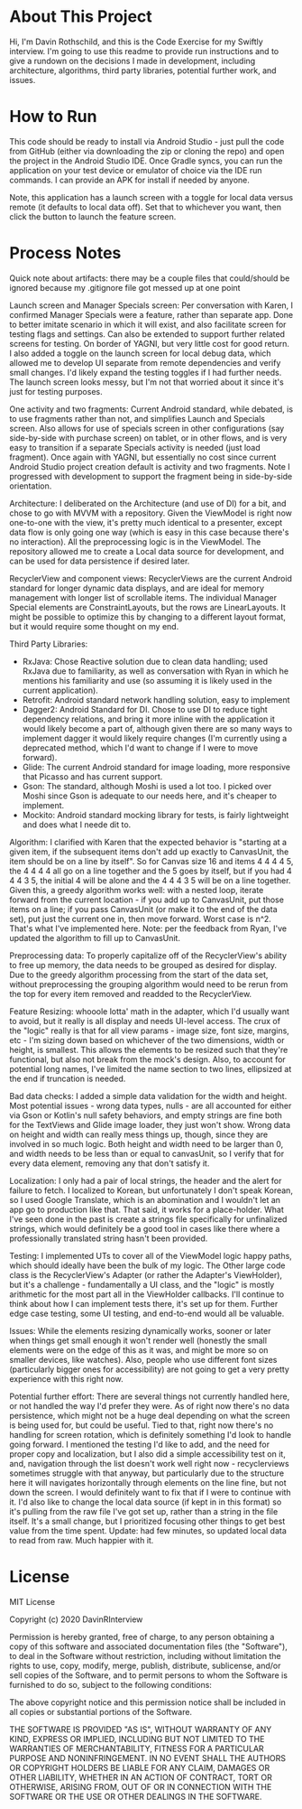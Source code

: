 # About This Project
Hi, I'm Davin Rothschild, and this is the Code Exercise for my Swiftly interview. I'm going to use this readme to provide run instructions and to  give a rundown on the decisions I made in development, including architecture, algorithms, third party libraries, potential further work, and issues.

# How to Run
This code should be ready to install via Android Studio - just pull the code from GitHub (either via downloading the zip or cloning the repo) and open the project in the Android Studio IDE. Once Gradle syncs, you can run the application on your test device or emulator of choice via the IDE run commands. I can provide an APK for install if needed by anyone.

Note, this application has a launch screen with a toggle for local data versus remote (it defaults to local data off). Set that to whichever you want, then click the button to launch the feature screen.

# Process Notes
Quick note about artifacts: there may be a couple files that could/should be ignored because my .gitignore file got messed up at one point

Launch screen and Manager Specials screen: Per conversation with Karen, I confirmed Manager Specials were a feature, rather than separate app. Done to better imitate scenario in which it will exist, and also facilitate screen for testing flags and settings. Can also be extended to support further related screens for testing. On border of YAGNI, but very little cost for good return. I also added a toggle on the launch screen for local debug data, which allowed me to develop UI separate from remote dependencies and verify small changes. I'd likely expand the testing toggles if I had further needs. The launch screen looks messy, but I'm not that worried about it since it's just for testing purposes.

One activity and two fragments: Current Android standard, while debated, is to use fragments rather than not, and simplifies Launch and Specials screen. Also allows for use of specials screen in other configurations (say side-by-side with purchase screen) on tablet, or in other flows, and is very easy to transition if a separate Specials activity is needed (just load fragment).  Once again with YAGNI, but essentially no cost since current Android Studio project creation default is activity and two fragments. Note I progressed with development to support the fragment being in side-by-side orientation.

Architecture: I deliberated on the Architecture (and use of DI) for a bit, and chose to go with MVVM with a repository. Given the ViewModel is right now one-to-one with the view, it's pretty much identical to a presenter, except data flow is only going one way (which is easy in this case because there's no interaction). All the preprocessing logic is in the ViewModel. The repository allowed me to create a Local data source for development, and can be used for data persistence if desired later.

RecyclerView and component views: RecyclerViews are the current Android standard for longer dynamic data displays, and are ideal for memory management with longer list of scrollable items. The individual Manager Special elements are ConstraintLayouts, but the rows are LinearLayouts. It might be possible to optimize this by changing to a different layout format, but it would require some thought on my end.

Third Party Libraries:
* RxJava: Chose Reactive solution due to clean data handling; used RxJava due to familiarity, as well as conversation with Ryan in which he mentions his familiarity and use (so assuming it is likely used in the current application).
* Retrofit: Android standard network handling solution, easy to implement
* Dagger2: Android Standard for DI. Chose to use DI to reduce tight dependency relations, and bring it more inline with the application it would likely become a part of, although given there are so many ways to implement dagger it would likely require changes (I'm currently using a deprecated method, which I'd want to change if I were to move forward).
* Glide: The current Android standard for image loading, more responsive that Picasso and has current support.
* Gson: The standard, although Moshi is used a lot too. I picked over Moshi since Gson is adequate to our needs here, and it's cheaper to implement.
* Mockito: Android standard mocking library for tests, is fairly lightweight and does what I neede dit to.

Algorithm: I clarified with Karen that the expected behavior is "starting at a given item, if the subsequent items don't add up exactly to CanvasUnit, the item should be on a line by itself". So for Canvas size 16 and items 4 4 4 4 5, the 4 4 4 4 all go on a line together and the 5 goes by itself, but if you had 4 4 4 3 5, the initial 4 will be alone and the 4 4 4 3 5 will be on a line together. Given this, a greedy algorithm works well: with a nested loop, iterate forward from the current location - if you add up to CanvasUnit, put those items on a line; if you pass CanvasUnit (or make it to the end of the data set), put just the current one in, then move forward. Worst case is n^2. That's what I've implemented here.
Note: per the feedback from Ryan, I've updated the algorithm to fill up to CanvasUnit. 

Preprocessing data: To properly capitalize off of the RecyclerView's ability to free up memory, the data needs to be grouped as desired for display. Due to the greedy algorithm processing from the start of the data set, without preprocessing the grouping algorithm would need to be rerun from the top for every item removed and readded to the RecyclerView.

Feature Resizing: whooole lotta' math in the adapter, which I'd usually want to avoid, but it really is all display and needs UI-level access. The crux of the "logic" really is that for all view params - image size, font size, margins, etc - I'm sizing down based on whichever of the two dimensions, width or height, is smallest. This allows the elements to be resized such that they're functional, but also not break from the mock's design. Also, to account for potential long names, I've limited the name section to two lines, ellipsized at the end if truncation is needed.

Bad data checks: I added a simple data validation for the width and height. Most potential issues - wrong data types, nulls - are all accounted for either via Gson or Kotlin's null safety behaviors, and empty strings are fine both for the TextViews and Glide image loader, they just won't show. Wrong data on height and width can really mess things up, though, since they are involved in so much logic. Both height and width need to be larger than 0, and width needs to be less than or equal to canvasUnit, so I verify that for every data element, removing any that don't satisfy it.

Localization: I only had a pair of local strings, the header and the alert for failure to fetch. I localized to Korean, but unfortunately I don't speak Korean, so I used Google Translate, which is an abomination and I wouldn't let an app go to production like that. That said, it works for a place-holder. What I've seen done in the past is create a strings file specifically for unfinalized strings, which would definitely be a good tool in cases like there where a professionally translated string hasn't been provided.

Testing: I implemented UTs to cover all of the ViewModel logic happy paths, which should ideally have been the bulk of my logic. The Other large code class is the RecyclerView's Adapter (or rather the Adapter's ViewHolder), but it's a challenge - fundamentally a UI class, and the "logic" is mostly arithmetic for the most part all in the ViewHolder callbacks. I'll continue to think about how I can implement tests there, it's set up for them. Further edge case testing, some UI testing, and end-to-end would all be valuable.

Issues: While the elements resizing dynamically works, sooner or later when things get small enough it won't render well (honestly the small elements were on the edge of this as it was, and might be more so on smaller devices, like watches). Also, people who use different font sizes (particularly bigger ones for accessibility) are not going to get a very pretty experience with this right now.

Potential further effort: There are several things not currently handled here, or not handled the way I'd prefer they were. As of right now there's no data persistence, which might not be a huge deal depending on what the screen is being used for, but could be useful. Tied to that, right now there's no handling for screen rotation, which is definitely something I'd look to handle going forward. I mentioned the testing I'd like to add, and the need for proper copy and localization, but I also did a simple accessibility test on it, and, navigation through the list doesn't work well right now - recyclerviews sometimes struggle with that anyway, but particularly due to the structure here it will navigates horizontally through elements on the line fine, but not down the screen. I would definitely want to fix that if I were to continue with it. I'd also like to change the local data source (if kept in in this format) so it's pulling from the raw file I've got set up, rather than a string in the file itself. It's a small change, but I prioritized focusing other things to get best value from the time spent.
Update: had few minutes, so updated local data to read from raw. Much happier with it.

# License
MIT License

Copyright (c) 2020 DavinRInterview

Permission is hereby granted, free of charge, to any person obtaining a copy
of this software and associated documentation files (the "Software"), to deal
in the Software without restriction, including without limitation the rights
to use, copy, modify, merge, publish, distribute, sublicense, and/or sell
copies of the Software, and to permit persons to whom the Software is
furnished to do so, subject to the following conditions:

The above copyright notice and this permission notice shall be included in all
copies or substantial portions of the Software.

THE SOFTWARE IS PROVIDED "AS IS", WITHOUT WARRANTY OF ANY KIND, EXPRESS OR
IMPLIED, INCLUDING BUT NOT LIMITED TO THE WARRANTIES OF MERCHANTABILITY,
FITNESS FOR A PARTICULAR PURPOSE AND NONINFRINGEMENT. IN NO EVENT SHALL THE
AUTHORS OR COPYRIGHT HOLDERS BE LIABLE FOR ANY CLAIM, DAMAGES OR OTHER
LIABILITY, WHETHER IN AN ACTION OF CONTRACT, TORT OR OTHERWISE, ARISING FROM,
OUT OF OR IN CONNECTION WITH THE SOFTWARE OR THE USE OR OTHER DEALINGS IN THE
SOFTWARE.
